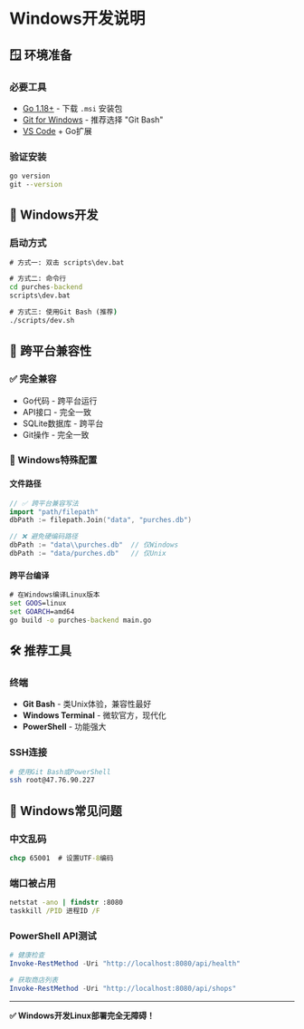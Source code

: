 # Windows开发说明

## 🪟 环境准备

### 必要工具
- [Go 1.18+](https://golang.org/dl/) - 下载 `.msi` 安装包
- [Git for Windows](https://git-scm.com/download/win) - 推荐选择 "Git Bash"
- [VS Code](https://code.visualstudio.com/) + Go扩展

### 验证安装
```cmd
go version
git --version
```

## 🚀 Windows开发

### 启动方式
```cmd
# 方式一: 双击 scripts\dev.bat

# 方式二: 命令行
cd purches-backend
scripts\dev.bat

# 方式三: 使用Git Bash (推荐)
./scripts/dev.sh
```

## 🔄 跨平台兼容性

### ✅ 完全兼容
- Go代码 - 跨平台运行
- API接口 - 完全一致  
- SQLite数据库 - 跨平台
- Git操作 - 完全一致

### 🔧 Windows特殊配置

#### 文件路径
```go
// ✅ 跨平台兼容写法
import "path/filepath"
dbPath := filepath.Join("data", "purches.db")

// ❌ 避免硬编码路径
dbPath := "data\\purches.db"  // 仅Windows
dbPath := "data/purches.db"   // 仅Unix
```

#### 跨平台编译
```cmd
# 在Windows编译Linux版本
set GOOS=linux
set GOARCH=amd64
go build -o purches-backend main.go
```

## 🛠️ 推荐工具

### 终端
- **Git Bash** - 类Unix体验，兼容性最好
- **Windows Terminal** - 微软官方，现代化
- **PowerShell** - 功能强大

### SSH连接
```bash
# 使用Git Bash或PowerShell
ssh root@47.76.90.227
```

## 🐛 Windows常见问题

### 中文乱码
```cmd
chcp 65001  # 设置UTF-8编码
```

### 端口被占用
```cmd
netstat -ano | findstr :8080
taskkill /PID 进程ID /F
```

### PowerShell API测试
```powershell
# 健康检查
Invoke-RestMethod -Uri "http://localhost:8080/api/health"

# 获取商店列表
Invoke-RestMethod -Uri "http://localhost:8080/api/shops"
```

---
**✅ Windows开发Linux部署完全无障碍！** 
